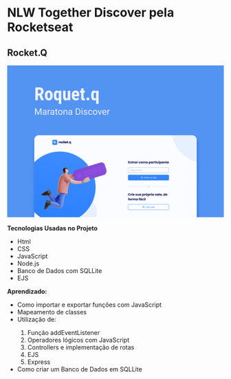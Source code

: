<h1>NLW Together Discover pela Rocketseat </h1>

<h2> Rocket.Q </h2>

<img src="./public/images/capa.png">

<p><strong>Tecnologias Usadas no Projeto</strong></p>

<ul>

<li>Html</li>

<li>CSS</li>

<li>JavaScript</li>

<li>Node.js</li>

<li>Banco de Dados com SQLLite</li>

<li>EJS</li>

</ul>

<p><strong>Aprendizado: </strong></p>

<ul>

<li>Como importar e exportar funções com JavaScript</li>

<li>Mapeamento de classes</li>

<li>Utilização de:</li>

<ol> 

<li>Função addEventListener</li>
<li>Operadores lógicos com JavaScript</li>
<li>Controllers e implementação de rotas</li>
<li>EJS</li>
<li>Express</li>

</ol>

<li>Como criar um Banco de Dados em SQLLite</li>

</ul>